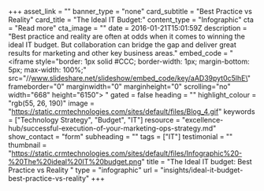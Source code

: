 +++
asset_link = ""
banner_type = "none"
card_subtitle = "Best Practice vs Reality"
card_title = "The Ideal IT Budget:"
content_type = "Infographic"
cta = "Read more"
cta_image = ""
date = 2016-01-21T15:01:59Z
description = "Best practice and reality are often at odds when it comes to winning the ideal IT budget. But collaboration can bridge the gap and deliver great results for marketing and other key business areas."
embed_code = "<iframe style=\"border: 1px solid #CCC; border-width: 1px; margin-bottom: 5px; max-width: 100%;\" src=\"//www.slideshare.net/slideshow/embed_code/key/aAD39pyt0c5lhE\" frameborder=\"0\" marginwidth=\"0\" marginheight=\"0\" scrolling=\"no\" width=\"668\" height=\"6150\"> </iframe>"
gated = false
heading = ""
highlight_colour = "rgb(55, 26, 190)"
image = "https://static.crmtechnologies.com/sites/default/files/Blog_4.gif"
keywords = ["Technology Strategy", "Budget", "IT"]
resource = "excellence-hub/successful-execution-of-your-marketing-ops-strategy.md"
show_contact = "form"
subheading = ""
tags = ["IT"]
testimonial = ""
thumbnail = "https://static.crmtechnologies.com/sites/default/files/Infographic%20-%20The%20ideal%20IT%20budget.png"
title = "The Ideal IT budget: Best Practice vs Reality "
type = "infographic"
url = "insights/ideal-it-budget-best-practice-vs-reality"
+++
